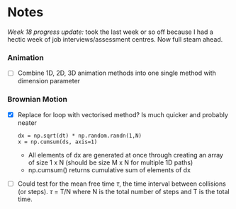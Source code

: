 # Notes
*Week 18 progress update:* took the last week or so off because I had a hectic week of job interviews/assessment centres. Now full steam ahead. 

### Animation
- [ ] Combine 1D, 2D, 3D animation methods into one single method with dimension parameter

### Brownian Motion
- [x] Replace for loop with vectorised method? Is much quicker and probably neater
  ```
  dx = np.sqrt(dt) * np.random.randn(1,N)
  x = np.cumsum(ds, axis=1)
  ```
  - All elements of dx are generated at once through creating an array of size 1 x N (should be size M x N for multiple 1D paths)
  - np.cumsum() returns cumulative sum of elements of dx

- [ ] Could test for the mean free time $\tau$, the time interval between collisions (or steps). $\tau$ = T/N where N is the total number
of steps and T is the total time.
